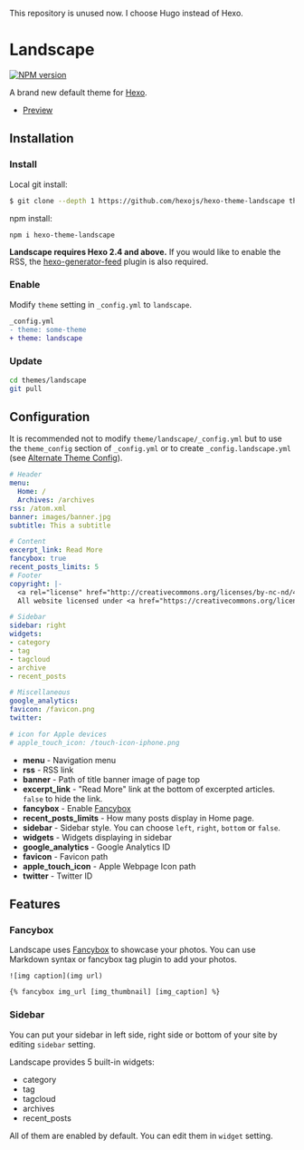 This repository is unused now. I choose Hugo instead of Hexo.

# Landscape

[![NPM version](https://badge.fury.io/js/hexo-theme-landscape.svg)](https://www.npmjs.com/package/hexo-theme-landscape)

A brand new default theme for [Hexo].

- [Preview](https://hexojs.github.io/hexo-theme-landscape/)

## Installation

### Install

Local git install:

``` bash
$ git clone --depth 1 https://github.com/hexojs/hexo-theme-landscape themes/landscape
```

npm install:

```
npm i hexo-theme-landscape
```

**Landscape requires Hexo 2.4 and above.** If you would like to enable the RSS, the [hexo-generator-feed](https://github.com/hexojs/hexo-generator-feed) plugin is also required.

### Enable

Modify `theme` setting in `_config.yml` to `landscape`.

``` diff
_config.yml
- theme: some-theme
+ theme: landscape
```

### Update

``` bash
cd themes/landscape
git pull
```

## Configuration

It is recommended not to modify `theme/landscape/_config.yml` but to use the `theme_config` section of `_config.yml` or to create `_config.landscape.yml` (see [Alternate Theme Config](https://hexo.io/docs/configuration#Alternate-Theme-Config)).

``` yml
# Header
menu:
  Home: /
  Archives: /archives
rss: /atom.xml
banner: images/banner.jpg
subtitle: This a subtitle

# Content
excerpt_link: Read More
fancybox: true
recent_posts_limits: 5
# Footer
copyright: |-
  <a rel="license" href="http://creativecommons.org/licenses/by-nc-nd/4.0/"><img alt="Creative Commons License" style="border-width:0" src="https://i.creativecommons.org/l/by-nc-nd/4.0/88x31.png" /></a></br>
  All website licensed under <a href="https://creativecommons.org/licenses/by-nc-nd/4.0/" target="_blank">CC BY-NC-ND 4.0</a></br>

# Sidebar
sidebar: right
widgets:
- category
- tag
- tagcloud
- archive
- recent_posts

# Miscellaneous
google_analytics:
favicon: /favicon.png
twitter:

# icon for Apple devices
# apple_touch_icon: /touch-icon-iphone.png

```

- **menu** - Navigation menu
- **rss** - RSS link
- **banner** - Path of title banner image of page top
- **excerpt_link** - "Read More" link at the bottom of excerpted articles. `false` to hide the link.
- **fancybox** - Enable [Fancybox]
- **recent_posts_limits** - How many posts display in Home page.
- **sidebar** - Sidebar style. You can choose `left`, `right`, `bottom` or `false`.
- **widgets** - Widgets displaying in sidebar
- **google_analytics** - Google Analytics ID
- **favicon** - Favicon path
- **apple_touch_icon** - Apple Webpage Icon path
- **twitter** - Twitter ID

## Features

### Fancybox

Landscape uses [Fancybox] to showcase your photos. You can use Markdown syntax or fancybox tag plugin to add your photos.

```
![img caption](img url)

{% fancybox img_url [img_thumbnail] [img_caption] %}
```

### Sidebar

You can put your sidebar in left side, right side or bottom of your site by editing `sidebar` setting.

Landscape provides 5 built-in widgets:

- category
- tag
- tagcloud
- archives
- recent_posts

All of them are enabled by default. You can edit them in `widget` setting.

[Hexo]: https://hexo.io/
[Fancybox]: https://github.com/fancyapps/fancyBox
